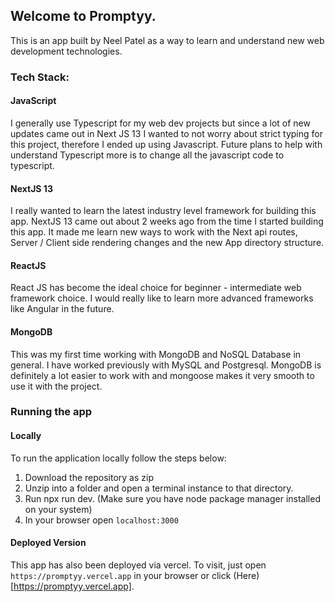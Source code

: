 ## Welcome to Promptyy. 
This is an app built by Neel Patel as a way to learn and understand new web development technologies. 

### Tech Stack:
#### JavaScript
I generally use Typescript for my web dev projects but since a lot of new updates came out in Next JS 13 I wanted to not worry about strict typing for this project, therefore I ended up using Javascript. Future plans to help with understand Typescript more is to change all the javascript code to typescript.

#### NextJS 13
I really wanted to learn the latest industry level framework for building this app. NextJS 13 came out about 2 weeks ago from the time I started building this app. It made me learn new ways to work with the Next api routes, Server / Client side rendering changes and the new App directory structure. 

#### ReactJS
React JS has become the ideal choice for beginner - intermediate web framework choice. I would really like to learn more advanced frameworks like Angular in the future.

#### MongoDB
This was my first time working with MongoDB and NoSQL Database in general. I have worked previously with MySQL and Postgresql. MongoDB is definitely a lot easier to work with and mongoose makes it very smooth to use it with the project. 


### Running the app
#### Locally
To run the application locally follow the steps below:
1. Download the repository as zip
2. Unzip into a folder and open a terminal instance to that directory.
3. Run npx run dev. (Make sure you have node package manager installed on your system)
4. In your browser open ```localhost:3000```

#### Deployed Version
This app has also been deployed via vercel. To visit, just open ```https://promptyy.vercel.app``` in your browser or click (Here)[https://promptyy.vercel.app].
